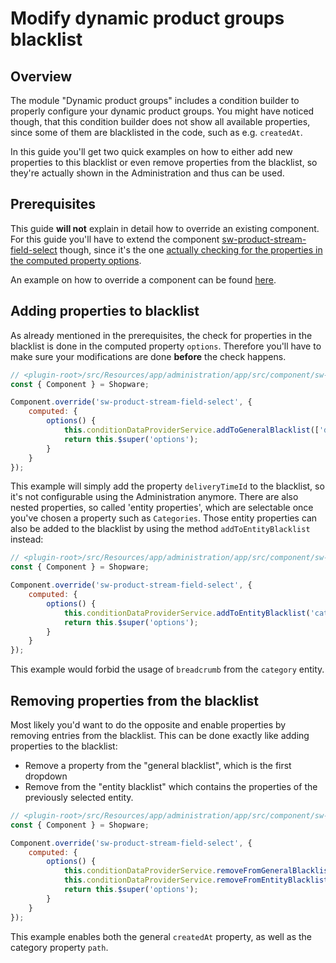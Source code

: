 # Modify dynamic product groups blacklist

## Overview

The module "Dynamic product groups" includes a condition builder to properly configure your dynamic product groups.
You might have noticed though, that this condition builder does not show all available properties,
since some of them are blacklisted in the code, such as e.g. `createdAt`.

In this guide you'll get two quick examples on how to either add new properties to this blacklist or even remove
properties from the blacklist, so they're actually shown in the Administration and thus can be used.

## Prerequisites

This guide **will not** explain in detail how to override an existing component.
For this guide you'll have to extend the component [sw-product-stream-field-select](https://github.com/shopware/platform/blob/v6.3.4.1/src/Administration/Resources/app/administration/src/module/sw-product-stream/component/sw-product-stream-field-select/index.js) though, since it's the one [actually checking for the properties in the computed property options](https://github.com/shopware/platform/blob/v6.3.4.1/src/Administration/Resources/app/administration/src/module/sw-product-stream/component/sw-product-stream-field-select/index.js#L41).

An example on how to override a component can be found [here](./customizing-components).

## Adding properties to blacklist

As already mentioned in the prerequisites, the check for properties in the blacklist is done in the computed property `options`.
Therefore you'll have to make sure your modifications are done **before** the check happens.

```javascript
// <plugin-root>/src/Resources/app/administration/app/src/component/sw-product-stream-field-select/index.js
const { Component } = Shopware;

Component.override('sw-product-stream-field-select', {
    computed: {
        options() {
            this.conditionDataProviderService.addToGeneralBlacklist(['deliveryTimeId']);
            return this.$super('options');
        }
    }
});
```

This example will simply add the property `deliveryTimeId` to the blacklist, so it's not configurable using the Administration anymore.
There are also nested properties, so called 'entity properties', which are selectable once you've chosen a property such as `Categories`.
Those entity properties can also be added to the blacklist by using the method `addToEntityBlacklist` instead:

```javascript
// <plugin-root>/src/Resources/app/administration/app/src/component/sw-product-stream-field-select/index.js
const { Component } = Shopware;

Component.override('sw-product-stream-field-select', {
    computed: {
        options() {
            this.conditionDataProviderService.addToEntityBlacklist('category', ['breadcrumb']);
            return this.$super('options');
        }
    }
});
```

This example would forbid the usage of `breadcrumb` from the `category` entity.

## Removing properties from the blacklist

Most likely you'd want to do the opposite and enable properties by removing entries from the blacklist.
This can be done exactly like adding properties to the blacklist:

* Remove a property from the "general blacklist", which is the first dropdown
* Remove from the "entity blacklist" which contains the properties of the previously selected entity.

```javascript
// <plugin-root>/src/Resources/app/administration/app/src/component/sw-product-stream-field-select/index.js
const { Component } = Shopware;

Component.override('sw-product-stream-field-select', {
    computed: {
        options() {
            this.conditionDataProviderService.removeFromGeneralBlacklist(['createdAt']);
            this.conditionDataProviderService.removeFromEntityBlacklist('category', ['path']);
            return this.$super('options');
        }
    }
});
```

This example enables both the general `createdAt` property, as well as the category property `path`.
